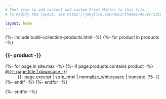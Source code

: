 ```yaml
---
# Feel free to add content and custom Front Matter to this file.
# To modify the layout, see https://jekyllrb.com/docs/themes/#overriding-theme-defaults

layout: home
---
```

<div id="archives">
  {%- include build-collection-products.html -%}
  {%- for product in products -%}
  <div class="archive-group">
    <h3 id="{{ product | slugize }}" class="category-head">{{- product -}}</h3>
    <dl>
    {%- for page in site.max -%}
      {%- if page.products contains product -%}
        <dt><a href="{{ site.baseurl }}{{ page.url }}">@{{- page.title | downcase -}}</a></dt>
        <dd>{{- page.excerpt | strip_html | normalize_whitespace | truncate: 75 -}}</dd>
      {%- endif -%}
    {%- endfor -%}
    </dl>
  </div>
  {%- endfor -%}
</div>
